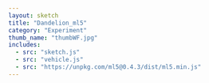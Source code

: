 ```yaml
---
layout: sketch
title: "Dandelion_ml5"
category: "Experiment"
thumb_name: "thumbWF.jpg"
includes:
  - src: "sketch.js"
  - src: "vehicle.js"
  - src: "https://unpkg.com/ml5@0.4.3/dist/ml5.min.js"
---
```


<!--

  You can change the title, category and thumb as you like
  (just make sure the folder contain a jpg for the thumb with the correct name)
  Do not change the first line "layout: sketch"

  If you need to customize this html page:
    1) delete the line "layout: sketch"
    2) copy the content of "/_layouts/sketch.html" below.
    Make sure to leave one line of space between the markup above and the html code

-->
